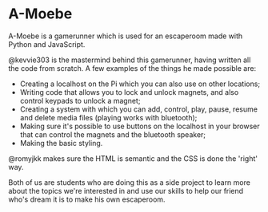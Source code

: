 # A-Moebe

A-Moebe is a gamerunner which is used for an escaperoom made with Python and JavaScript.

@kevvie303 is the mastermind behind this gamerunner, having written all the code from scratch. A few examples of the things he made possible are:
* Creating a localhost on the Pi which you can also use on other locations;
* Writing code that allows you to lock and unlock magnets, and also control keypads to unlock a magnet;
* Creating a system with which you can add, control, play, pause, resume and delete media files (playing works with bluetooth);
* Making sure it's possible to use buttons on the localhost in your browser that can control the magnets and the bluetooth speaker;
* Making the basic styling.
  
@romyjkk makes sure the HTML is semantic and the CSS is done the 'right' way.

Both of us are students who are doing this as a side project to learn more about the topics we're interested in and use our skills to help our friend who's dream it is to make his own escaperoom.
